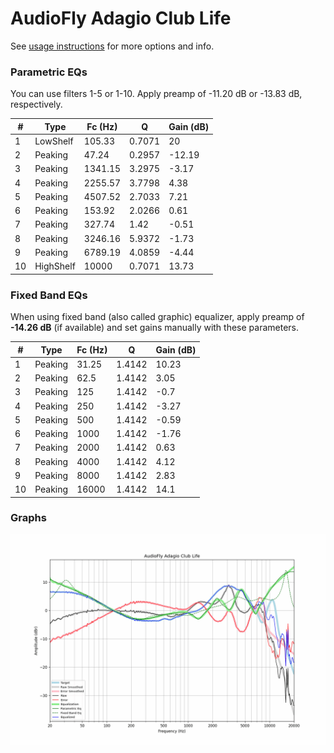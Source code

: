 # AudioFly Adagio Club Life
See [usage instructions](https://github.com/jaakkopasanen/AutoEq#usage) for more options and info.

### Parametric EQs
You can use filters 1-5 or 1-10. Apply preamp of -11.20 dB or -13.83 dB, respectively.

|   # | Type      |   Fc (Hz) |      Q |   Gain (dB) |
|-----|-----------|-----------|--------|-------------|
|   1 | LowShelf  |    105.33 | 0.7071 |       20    |
|   2 | Peaking   |     47.24 | 0.2957 |      -12.19 |
|   3 | Peaking   |   1341.15 | 3.2975 |       -3.17 |
|   4 | Peaking   |   2255.57 | 3.7798 |        4.38 |
|   5 | Peaking   |   4507.52 | 2.7033 |        7.21 |
|   6 | Peaking   |    153.92 | 2.0266 |        0.61 |
|   7 | Peaking   |    327.74 | 1.42   |       -0.51 |
|   8 | Peaking   |   3246.16 | 5.9372 |       -1.73 |
|   9 | Peaking   |   6789.19 | 4.0859 |       -4.44 |
|  10 | HighShelf |  10000    | 0.7071 |       13.73 |

### Fixed Band EQs
When using fixed band (also called graphic) equalizer, apply preamp of **-14.26 dB** (if available) and set gains manually with these parameters.

|   # | Type    |   Fc (Hz) |      Q |   Gain (dB) |
|-----|---------|-----------|--------|-------------|
|   1 | Peaking |     31.25 | 1.4142 |       10.23 |
|   2 | Peaking |     62.5  | 1.4142 |        3.05 |
|   3 | Peaking |    125    | 1.4142 |       -0.7  |
|   4 | Peaking |    250    | 1.4142 |       -3.27 |
|   5 | Peaking |    500    | 1.4142 |       -0.59 |
|   6 | Peaking |   1000    | 1.4142 |       -1.76 |
|   7 | Peaking |   2000    | 1.4142 |        0.63 |
|   8 | Peaking |   4000    | 1.4142 |        4.12 |
|   9 | Peaking |   8000    | 1.4142 |        2.83 |
|  10 | Peaking |  16000    | 1.4142 |       14.1  |

### Graphs
![](./AudioFly%20Adagio%20Club%20Life.png)
